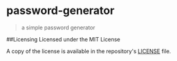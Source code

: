 # password-generator
> a simple password generator

##Licensing
Licensed under the MIT License

A copy of the license is available in the repository's [LICENSE](LICENSE) file.
